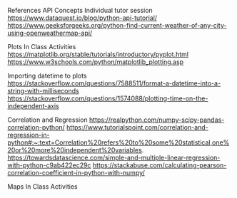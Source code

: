 References 
API Concepts 
Individual tutor session 
https://www.dataquest.io/blog/python-api-tutorial/
https://www.geeksforgeeks.org/python-find-current-weather-of-any-city-using-openweathermap-api/

Plots 
In Class Activities 
https://matplotlib.org/stable/tutorials/introductory/pyplot.html
https://www.w3schools.com/python/matplotlib_plotting.asp

Importing datetime to plots 
https://stackoverflow.com/questions/7588511/format-a-datetime-into-a-string-with-milliseconds 
https://stackoverflow.com/questions/1574088/plotting-time-on-the-independent-axis

Correlation and Regression 
https://realpython.com/numpy-scipy-pandas-correlation-python/ 
https://www.tutorialspoint.com/correlation-and-regression-in-python#:~:text=Correlation%20refers%20to%20some%20statistical,one%20or%20more%20independent%20variables.
https://towardsdatascience.com/simple-and-multiple-linear-regression-with-python-c9ab422ec29c
https://stackabuse.com/calculating-pearson-correlation-coefficient-in-python-with-numpy/

Maps 
In Class Activities 
